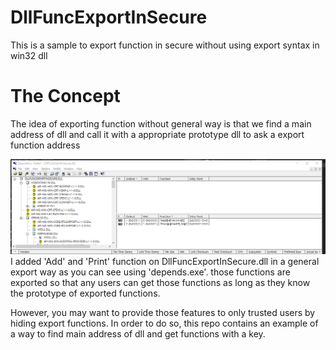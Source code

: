# DllFuncExportInSecure
This is a sample to export function in secure without using export syntax in win32 dll

# The Concept
The idea of exporting function without general way is that we find a main address of dll and call it with a appropriate prototype dll to ask a export function address


![Screenshot](depend_export.PNG)
I added 'Add' and 'Print' function on DllFuncExportInSecure.dll in a general export way as you can see using 'depends.exe'.
those functions are exported so that any users can get those functions as long as they know the prototype of exported functions.

However, you may want to provide those features to only trusted users by hiding export functions. In order to do so, this repo contains an example of a way to find main address of dll and get functions with a key.

